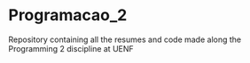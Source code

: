 # Programacao_2
Repository containing all the resumes and code made along the Programming 2 discipline at UENF
